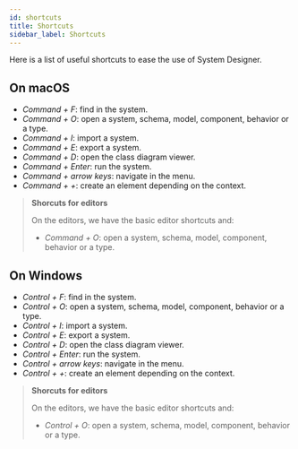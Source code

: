 ```yaml
---
id: shortcuts
title: Shortcuts
sidebar_label: Shortcuts
---
```


Here is a list of useful shortcuts to ease the use of System Designer.

## On macOS

* *Command + F*: find in the system. 
* *Command + O*: open a system, schema, model, component, behavior or a type.
* *Command + I*: import a system.
* *Command + E*: export a system.
* *Command + D*: open the class diagram viewer.
* *Command + Enter*: run the system.
* *Command + arrow keys*: navigate in the menu.
* *Command + +*: create an element depending on the context. 

>**Shorcuts for editors**
>
>On the editors, we have the basic editor shortcuts and:
>- *Command + O*: open a system, schema, model, component, behavior or a type.

## On Windows

* *Control + F*: find in the system. 
* *Control + O*: open a system, schema, model, component, behavior or a type.
* *Control + I*: import a system.
* *Control + E*: export a system.
* *Control + D*: open the class diagram viewer.
* *Control + Enter*: run the system.
* *Control + arrow keys*: navigate in the menu.
* *Control + +*: create an element depending on the context. 


>**Shorcuts for editors**
>
>On the editors, we have the basic editor shortcuts and:
>- *Control + O*: open a system, schema, model, component, behavior or a type.